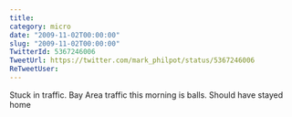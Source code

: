 ```yaml
---
title: 
category: micro
date: "2009-11-02T00:00:00"
slug: "2009-11-02T00:00:00"
TwitterId: 5367246006
TweetUrl: https://twitter.com/mark_philpot/status/5367246006
ReTweetUser: 
---
```


Stuck in traffic. Bay Area traffic this morning is balls. Should have stayed home
